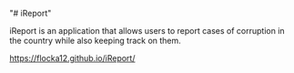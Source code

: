 "# iReport" 

iReport is an application that allows users to report cases of corruption in the country while also keeping track on them. 

https://flocka12.github.io/iReport/
